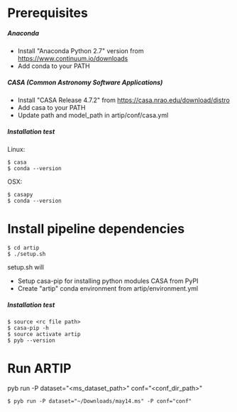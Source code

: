 # Prerequisites
##### Anaconda
- Install "Anaconda Python 2.7" version from https://www.continuum.io/downloads
- Add conda to your PATH

##### CASA (Common Astronomy Software Applications)
- Install "CASA Release 4.7.2" from https://casa.nrao.edu/download/distro
- Add casa to your PATH
- Update path and model_path in artip/conf/casa.yml 

##### Installation test
Linux:

    $ casa       
    $ conda --version

OSX:

    $ casapy       
    $ conda --version


# Install pipeline dependencies
    $ cd artip        
	$ ./setup.sh

setup.sh will <br>
- Setup casa-pip for installing python modules CASA from PyPI <br>
- Create "artip" conda environment from artip/environment.yml  

##### Installation test
    $ source <rc file path>
    $ casa-pip -h
    $ source activate artip
    $ pyb --version
    
# Run ARTIP
   pyb run -P dataset="<ms_dataset_path>" conf="<conf_dir_path>"
    
    $ pyb run -P dataset="~/Downloads/may14.ms" -P conf="conf"